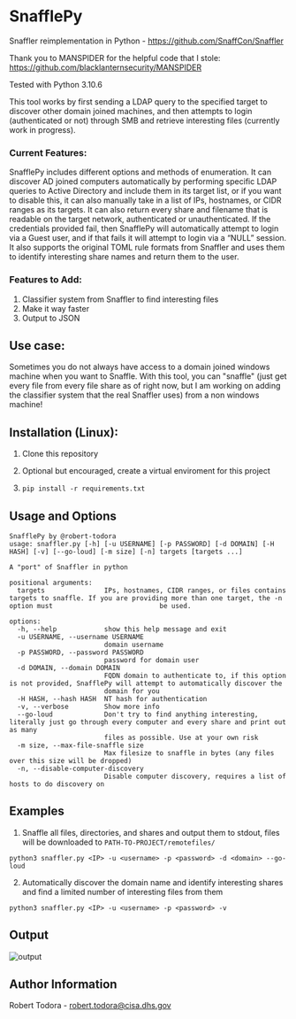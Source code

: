 # SnafflePy
Snaffler reimplementation in Python - https://github.com/SnaffCon/Snaffler 

Thank you to MANSPIDER for the helpful code that I stole: https://github.com/blacklanternsecurity/MANSPIDER

Tested with Python 3.10.6

This tool works by first sending a LDAP query to the specified target to discover other domain joined machines, and then attempts to login (authenticated or not) through SMB and retrieve interesting files (currently work in progress). 

### Current Features: 
SnafflePy includes different options and methods of enumeration. It can discover AD joined computers automatically by performing specific LDAP queries to Active Directory and include them in its target list, or if you want to disable this, it can also manually take in a list of IPs, hostnames, or CIDR ranges as its targets. It can also return every share and filename that is readable on the target network, authenticated or unauthenticated. If the credentials provided fail, then SnafflePy will automatically attempt to login via a Guest user, and if that fails it will attempt to login via a “NULL” session. It also supports the original TOML rule formats from Snaffler and uses them to identify interesting share names and return them to the user. 

### Features to Add: 
1. Classifier system from Snaffler to find interesting files
2. Make it way faster
3. Output to JSON

## Use case:

Sometimes you do not always have access to a domain joined windows machine when you want to Snaffle. With this tool, you can "snaffle" (just get every file from every file share as of right now, but I am working on adding the classifier system that the real Snaffler uses) from a non windows machine!  

## Installation (Linux):

1. Clone this repository

2. Optional but encouraged, create a virtual enviroment for this project

3. `pip install -r requirements.txt` 

## Usage and Options
~~~
SnafflePy by @robert-todora
usage: snaffler.py [-h] [-u USERNAME] [-p PASSWORD] [-d DOMAIN] [-H HASH] [-v] [--go-loud] [-m size] [-n] targets [targets ...]

A "port" of Snaffler in python

positional arguments:
  targets               IPs, hostnames, CIDR ranges, or files contains targets to snaffle. If you are providing more than one target, the -n option must                           be used.

options:
  -h, --help            show this help message and exit
  -u USERNAME, --username USERNAME
                        domain username
  -p PASSWORD, --password PASSWORD
                        password for domain user
  -d DOMAIN, --domain DOMAIN
                        FQDN domain to authenticate to, if this option is not provided, SnafflePy will attempt to automatically discover the
                        domain for you
  -H HASH, --hash HASH  NT hash for authentication
  -v, --verbose         Show more info
  --go-loud             Don't try to find anything interesting, literally just go through every computer and every share and print out as many
                        files as possible. Use at your own risk
  -m size, --max-file-snaffle size
                        Max filesize to snaffle in bytes (any files over this size will be dropped)
  -n, --disable-computer-discovery
                        Disable computer discovery, requires a list of hosts to do discovery on
~~~

## Examples

1. Snaffle all files, directories, and shares and output them to stdout, files will be downloaded to `PATH-TO-PROJECT/remotefiles/` 

`python3 snaffler.py <IP> -u <username> -p <password> -d <domain> --go-loud` 

2. Automatically discover the domain name and identify interesting shares and find a limited number of interesting files from them  

`python3 snaffler.py <IP> -u <username> -p <password> -v`

## Output
![output](https://github.com/robert-todora/snafflepy/assets/59801737/120e801f-85cf-4315-8ab1-f736f4f97abb)


## Author Information
Robert Todora - robert.todora@cisa.dhs.gov
